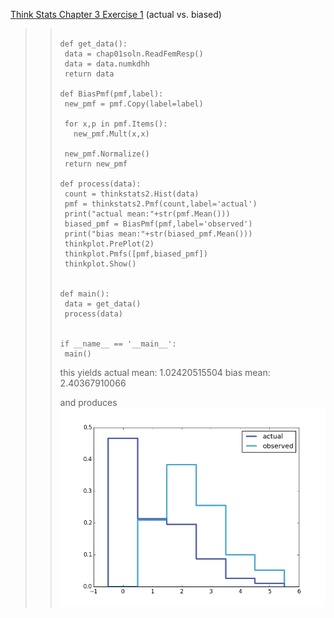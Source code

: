 [Think Stats Chapter 3 Exercise 1](http://greenteapress.com/thinkstats2/html/thinkstats2004.html#toc31) (actual vs. biased)

>>``` 
>>
>>def get_data():
>>  data = chap01soln.ReadFemResp()
>>  data = data.numkdhh
>>  return data
>>
>>def BiasPmf(pmf,label):
>>  new_pmf = pmf.Copy(label=label)
>>
>>  for x,p in pmf.Items():
>>    new_pmf.Mult(x,x)
>>
>>  new_pmf.Normalize()
>>  return new_pmf
>>
>>def process(data):
>>  count = thinkstats2.Hist(data)
>>  pmf = thinkstats2.Pmf(count,label='actual')
>>  print("actual mean:"+str(pmf.Mean()))
>>  biased_pmf = BiasPmf(pmf,label='observed')
>>  print("bias mean:"+str(biased_pmf.Mean()))
>>  thinkplot.PrePlot(2)
>>  thinkplot.Pmfs([pmf,biased_pmf])
>>  thinkplot.Show()
>>
>>
>>def main():
>>  data = get_data()
>>  process(data)
>>  
>>
>>if __name__ == '__main__':
>>  main()
>>```
>>
>> this yields
>>actual mean: 1.02420515504
>>bias mean: 2.40367910066
>> 
>> and produces
>>![bias](bias_graph.png)
